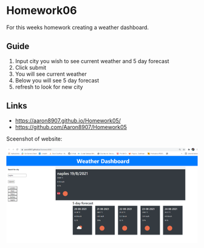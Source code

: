 # Homework06
For this weeks homework creating a weather dashboard.

## Guide
1) Input city you wish to see current weather and 5 day forecast
2) Click submit
3) You will see current weather
4) Below you will see 5 day forecast
5) refresh to look for new city

## Links
* https://aaron8907.github.io/Homework05/
* https://github.com/Aaron8907/Homework05
 
Sceenshot of website:

![Webpage](Screenshot.png)